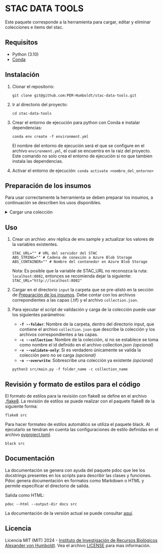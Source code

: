# STAC DATA TOOLS

Este paquete corresponde a la herramienta para cargar, editar y eliminar colecciones e items del stac.

## Requisitos

- Python (3.10)
- [Conda](https://conda.io/projects/conda/en/latest/index.html)

## Instalación

1. Clonar el repositorio: 
   
   ```
   git clone git@github.com:PEM-Humboldt/stac-data-tools.git
   ```
   
2. Ir al directorio del proyecto: 
   
   ```
   cd stac-data-tools
   ```

3. Crear el entorno de ejecución para python con Conda e instalar dependencias: 
    
    ```
    conda env create -f environment.yml
    ```
    
    El nombre del entorno de ejecución será el que se configure en el archivo `environment.yml`, el cual se encuentra en la raiz del proyecto. Este comando no solo crea el entorno de ejecución si no que tambien instala las dependencias.

4. Activar el entorno de ejecución: `conda activate <nombre_del_entorno>`

## Preparación de los insumos

Para usar correctamente la herramienta se deben preparar los insumos, a continuación se describen los usos disponibles.

<details>
<summary>Cargar una colección</summary>

Para cargar una nueva colección (incluyendo los items de la misma) se deben seguir los siguientes pasos:

1. Crear una carpeta, sin importar su nombre o ubicación, donde se van a almacenar todos los archivos necesarios para cargar la colección al STAC.
1. Agregar en la carpeta un archivo llamado `collection.json` donde describa toda la información que se desea cargar a la nueva colección. Para esto, debe seguir la especificación dada en el archivo [collection.md](spec/collection.md). El archivo [collection.example.json](spec/collection.example.json) sirve como ejemplo y como punto de partida.
1. Agregar en la carpeta todos los archivos (.tif) con las capas que desea subir como items de la colección.

</details>

## Uso

1. Crear un archivo .env réplica de env.sample y actualizar los valores de la variables existentes.
    ```
    STAC_URL="" # URL del servidor del STAC
    ABS_STRING="" # Cadena de conexión a Azure Blob Storage
    ABS_CONTAINER="" # Nombre del contenedor en Azure Blob Storage
    ```
    Nota: Es posible que la variable de STAC_URL no reconozca la ruta: `localhost:8082`, entonces se recomienda dejar la siguiente: `STAC_URL="http://localhost:8082"`
  
2. Cargar en el directorio `input` la carpeta que se pre-alistó en la sección de [Preparación de los insumos](#preparacion-de-los-insumos). Debe contar con los archivos correpondientes a las capas (.tif) y el archivo `collection.json`.

3. Para ejecutar el script de validación y carga de la colección puede usar los siguientes parámetros:

    - **`-f --folder`**: Nombre de la carpeta, dentro del directorio input, que contiene el archivo `collection.json` que describe la colección y los archivos correspondientes a las capas.
    - **`-c --collection`**: Nombre de la colección, si no se establece se toma como nombre el id definido en el archivo collection.json *(opcional)*
    - **`-v --validate-only`**: Si es verdadero únicamente se valida la colección pero no se carga *(opcional)*
    - **`-o --overwrite`**: Sobrescribe una colección ya existente *(opcional)*

    ```
    python3 src/main.py -f folder_name -c collection_name
    ```

## Revisión y formato de estilos para el código

El formato de estilos para la revisión con flake8 se define en el archivo [.flake8](.flake8). La revisión de estilos se puede realizar con el paquete flake8 de la siguiente forma:
```
flake8 src
```

Para hacer formateo de estilos automático se utiliza el paquete black. Al ejecutarlo se tendran en cuenta las configuraciones de estilo definidas en el archivo [pyproject.toml](pyproject.toml).
```
black src

```

## Documentación

La documentación se genera con ayuda del paquete pdoc que lee los docstrings presentes en los scripts para describir las clases y funciones. Pdoc genera documentación en formatos como Markdown o HTML y permite especificar el directorio de salida.

Salida como HTML:
```
pdoc --html --output-dir docs src
```

La documentación de la versión actual se puede consultar [aquí](https://pem-humboldt.github.io/stac-data-tools/src/).

## Licencia

Licencia MIT (MIT) 2024 - [Instituto de Investigación de Recursos Biológicos Alexander von Humboldt](http://humboldt.org.co). Vea el archivo [LICENSE](LICENSE) para mas información.
